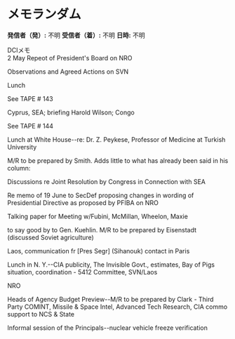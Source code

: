 # メモランダム

**発信者（発）:** 不明
**受信者（着）:** 不明
**日時:** 不明

DCIメモ  
2 May Repeot of President's Board on NRO  

Observations and Agreed Actions on SVN  

Lunch  

See TAPE # 143  

Cyprus, SEA; briefing Harold Wilson; Congo  

See TAPE # 144  

Lunch at White House--re: Dr. Z. Peykese, Professor of Medicine at Turkish University  

M/R to be prepared by Smith. Adds little to what has already been said in his column:  

Discussions re Joint Resolution by Congress in Connection with SEA  

Re memo of 19 June to SecDef proposing changes in wording of Presidential Directive as proposed by PFIBA on NRO  

Talking paper for Meeting w/Fubini, McMillan, Wheelon, Maxie  

to say good by to Gen. Kuehlin. M/R to be prepared by Eisenstadt (discussed Soviet agriculture)  

Laos, communication fr [Pres Segr] (Sihanouk) contact in Paris  

Lunch in N. Y.--CIA publicity, The Invisible Govt., estimates, Bay of Pigs situation, coordination - 5412 Committee, SVN/Laos  

NRO  

Heads of Agency Budget Preview--M/R to be prepared by Clark - Third Party COMINT, Missile & Space Intel, Advanced Tech Research, CIA commo support to NCS & State  

Informal session of the Principals--nuclear vehicle freeze verification  